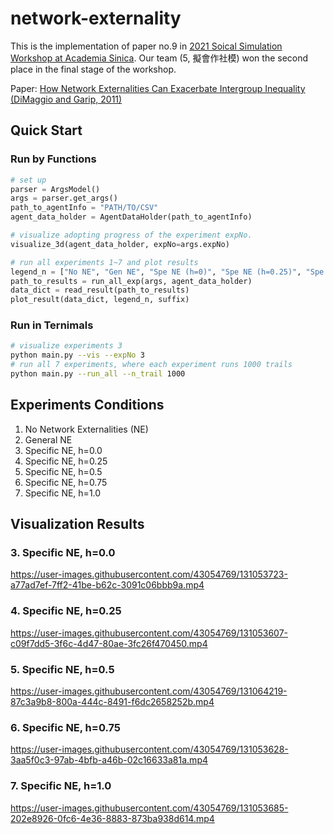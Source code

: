 # network-externality
This is the implementation of paper no.9 in [2021 Soical Simulation Workshop at Academia Sinica](https://www.ios.sinica.edu.tw/msgNo/20210723-1). Our team (5, 擬會作社模) won the second place in the final stage of the workshop.

Paper: [How Network Externalities Can Exacerbate Intergroup Inequality (DiMaggio and Garip, 2011)](https://www.jstor.org/stable/pdf/10.1086/659653.pdf?refreqid=excelsior%3Aabf277dd8e8dbfc001069fcbf9e1b7aa)


## Quick Start
### Run by Functions
```python
# set up
parser = ArgsModel()
args = parser.get_args()
path_to_agentInfo = "PATH/TO/CSV"
agent_data_holder = AgentDataHolder(path_to_agentInfo)

# visualize adopting progress of the experiment expNo.
visualize_3d(agent_data_holder, expNo=args.expNo)

# run all experiments 1~7 and plot results
legend_n = ["No NE", "Gen NE", "Spe NE (h=0)", "Spe NE (h=0.25)", "Spe NE (h=0.5)", "Spe NE (h=0.75)", "Spe NE (h=1.0)"]
path_to_results = run_all_exp(args, agent_data_holder)
data_dict = read_result(path_to_results)
plot_result(data_dict, legend_n, suffix)
```

### Run in Ternimals
```bash
# visualize experiments 3
python main.py --vis --expNo 3
# run all 7 experiments, where each experiment runs 1000 trails
python main.py --run_all --n_trail 1000
```

## Experiments Conditions

1. No Network Externalities (NE)
2. General NE
3. Specific NE, h=0.0
4. Specific NE, h=0.25
5. Specific NE, h=0.5
6. Specific NE, h=0.75
7. Specific NE, h=1.0

## Visualization Results

### 3. Specific NE, h=0.0

https://user-images.githubusercontent.com/43054769/131053723-a77ad7ef-7ff2-41be-b62c-3091c06bbb9a.mp4

### 4. Specific NE, h=0.25

https://user-images.githubusercontent.com/43054769/131053607-c09f7dd5-3f6c-4d47-80ae-3fc26f470450.mp4

### 5. Specific NE, h=0.5

https://user-images.githubusercontent.com/43054769/131064219-87c3a9b8-800a-444c-8491-f6dc2658252b.mp4

### 6. Specific NE, h=0.75

https://user-images.githubusercontent.com/43054769/131053628-3aa5f0c3-97ab-4bfb-a46b-02c16633a81a.mp4

### 7. Specific NE, h=1.0

https://user-images.githubusercontent.com/43054769/131053685-202e8926-0fc6-4e36-8883-873ba938d614.mp4
